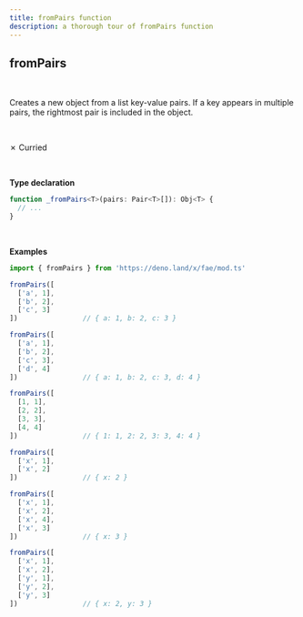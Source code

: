 ```yaml
---
title: fromPairs function
description: a thorough tour of fromPairs function
---
```


## fromPairs
<br>

Creates a new object from a list key-value pairs. If a key appears in
multiple pairs, the rightmost pair is included in the object.

<br>

&cross; Curried

<br>

**Type declaration**
```typescript
function _fromPairs<T>(pairs: Pair<T>[]): Obj<T> {
  // ...
}
```
<br>

**Examples**
```typescript
import { fromPairs } from 'https://deno.land/x/fae/mod.ts'

fromPairs([
  ['a', 1],
  ['b', 2],
  ['c', 3]
])                // { a: 1, b: 2, c: 3 }

fromPairs([
  ['a', 1],
  ['b', 2],
  ['c', 3],
  ['d', 4]
])                // { a: 1, b: 2, c: 3, d: 4 }

fromPairs([
  [1, 1],
  [2, 2],
  [3, 3],
  [4, 4]
])                // { 1: 1, 2: 2, 3: 3, 4: 4 }

fromPairs([
  ['x', 1],
  ['x', 2]
])                // { x: 2 }

fromPairs([
  ['x', 1],
  ['x', 2],
  ['x', 4],
  ['x', 3]
])                // { x: 3 }

fromPairs([
  ['x', 1],
  ['x', 2],
  ['y', 1],
  ['y', 2],
  ['y', 3]
])                // { x: 2, y: 3 }
``` 